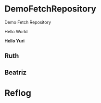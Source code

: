 # DemoFetchRepository
Demo Fetch Repository

Hello World


**Hello Yuri**

## Ruth

## Beatriz

# Reflog